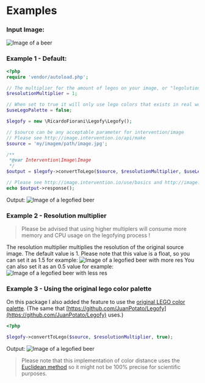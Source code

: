 # Examples

### Input Image:
![Image of a beer][beer]

### Example 1 - Default:
```php
<?php
require 'vendor/autoload.php';

// The multiplier for the amount of legos on your image, or "legolution" :)
$resolutionMultiplier = 1;

// When set to true it will only use lego colors that exists in real world.
$useLegoPalette = false;

$legofy = new \RicardoFiorani\Legofy\Legofy();

// $source can be any acceptable parameter for intervention/image
// Please see http://image.intervention.io/api/make
$source = 'my/imagem/path/image.jpg';

/**
 *@var Intervention\Image\Image 
 */
$output = $legofy->convertToLego($source, $resolutionMultiplier, $useLegoPalette);

// Please see http://image.intervention.io/use/basics and http://image.intervention.io/use/http
echo $output->response();
```
Output:
![Image of a legofied beer][lego-beer]

### Example 2 - Resolution multiplier
> Please be advised that using higher multiplers will consume more memory and CPU usage on the legofying process !  

The resolution multiplier multiplies the resolution of the original source image. The default value is 1.
Please note that this value is a float, so you can set it as 1.5 for example:
![Image of a legofied beer with more res][1-5-lego-beer]
You can also set it as an 0.5 value for example:
![Image of a legofied beer with less res][0-5-lego-beer]

### Example 3 - Using the original lego color palette
On this package I also added the feature to use the [original LEGO color palette](https://github.com/JuanPotato/Legofy/blob/master/2010-LEGO-color-palette.pdf). (The same that [https://github.com/JuanPotato/Legofy](https://github.com/JuanPotato/Legofy) uses.)
```php
<?php

$legofy->convertToLego($source, $resolutionMultiplier, true);

```
Output:
![Image of a legofied beer][real-color-lego-beer]

> Please note that this implementation of color distance uses the [Euclidean method](https://en.wikipedia.org/wiki/Color_difference#Euclidean) so it might not be 100% precise for scientific purposes.




[beer]: ../assets/examples/beer.jpg
[lego-beer]: ../assets/examples/lego-beer.jpeg
[1-5-lego-beer]: ../assets/examples/res-1-5-lego-beer.jpeg
[0-5-lego-beer]: ../assets/examples/res-0-5-lego-beer.jpeg
[real-color-lego-beer]: ../assets/examples/real-color-lego-beer.jpeg
